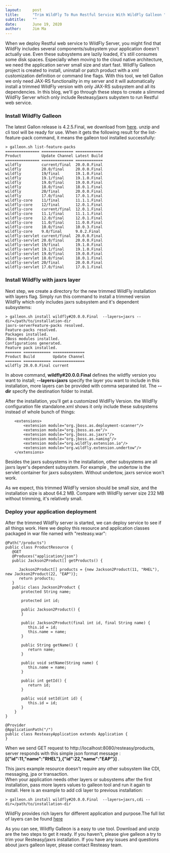 ```yaml
---
layout:     post
title:      "Trim WildFly To Run Restful Service With WildFly Galleon "
subtitle:   ""
date:       June 19, 2020
author:     Jim Ma
---
```

When we deploy Restful web service to WildFly Server, you might find that WildFly includes several components/subsystem your application doesn't actually use. Even these subsystems are lazily loaded, it's still consumes some disk spaces. Especially when moving to the cloud native architecture, we need the application server small size and start fast. WildFly Galleon project is created to install, uninstall or patch product with a xml customization definition or command line flags.  With this tool, we tell Gallon we only need JAX-RS functionality in my server and it will automatically install a trimmed WildFly version with only JAX-RS subsystem and all its dependencies. In this blog, we'll go through these steps to create a slimmed WildFly Server which only include Resteasy/jaxrs subystem to run Restful web service. 

### Install WildFly Galleon

The latest Gallon release is 4.2.5.Final, we download from [here](https://github.com/wildfly/galleon/releases/tag/4.2.5.Final). unzip and cli tool will be ready for use. When it gets the following result for the list-feature-pack command, it means the galleon tool installed successfully:

```
> galleon.sh list-feature-packs
=============== ============== ============ 
Product         Update Channel Latest Build 
=============== ============== ============ 
wildfly         current/final  20.0.0.Final 
wildfly         20.0/final     20.0.0.Final 
wildfly         19/final       19.1.0.Final 
wildfly         19.1/final     19.1.0.Final 
wildfly         19.0/final     19.0.0.Final 
wildfly         18.0/final     18.0.1.Final 
wildfly         20/final       20.0.0.Final 
wildfly         17.0/final     17.0.1.Final 
wildfly-core    11/final       11.1.1.Final 
wildfly-core    12/final       12.0.1.Final 
wildfly-core    current/final  12.0.1.Final 
wildfly-core    11.1/final     11.1.1.Final 
wildfly-core    12.0/final     12.0.1.Final 
wildfly-core    11.0/final     11.0.0.Final 
wildfly-core    10.0/final     10.0.3.Final 
wildfly-core    9.0/final      9.0.2.Final  
wildfly-servlet current/final  20.0.0.Final 
wildfly-servlet 20.0/final     20.0.0.Final 
wildfly-servlet 19/final       19.1.0.Final 
wildfly-servlet 19.1/final     19.1.0.Final 
wildfly-servlet 19.0/final     19.0.0.Final 
wildfly-servlet 18.0/final     18.0.1.Final 
wildfly-servlet 20/final       20.0.0.Final 
wildfly-servlet 17.0/final     17.0.1.Final 
```

### Install WildFly with jaxrs layer

Next step, we create a directory for the new trimmed WildFly installation with layers flag. Simply run this command to install a trimmed version WildFly which only includes jaxrs subsystem and it's dependent subsystems:

```
> galleon.sh install wildfly#20.0.0.Final  --layers=jaxrs --dir=/path/to/installation-dir
jaxrs-serverFeature-packs resolved. 
Feature-packs resolved. 
Packages installed. 
JBoss modules installed. 
Configurations generated. 
Feature pack installed.
======= ============ ============== 
Product Build        Update Channel 
======= ============ ============== 
wildfly 20.0.0.Final current      
```

In above command, **wildfly#20.0.0.Final** defines the wildfly version you want to install; **--layers=jaxrs** specify the layer you want to include in this installation, more layers can be provided with comma separated list. The **--dir** specify the destination folder to install.

After the installation, you'll get a customized WidlFly Version. the WildFly configuration file standalone.xml shows it only include these subsystems instead of whole bunch of things:
```
    <extensions>
        <extension module="org.jboss.as.deployment-scanner"/>
        <extension module="org.jboss.as.ee"/>
        <extension module="org.jboss.as.jaxrs"/>
        <extension module="org.jboss.as.naming"/>
        <extension module="org.wildfly.extension.io"/>
        <extension module="org.wildfly.extension.undertow"/>
    </extensions>
```
Besides the jaxrs subsystems in the installation, other subsystems are all jaxrs layer's dependent subsystem. For example , the undertow is the servlet container for jaxrs subsystem. Without undertow, jaxrs service won't work.

As we expect, this trimmed WildFly version should be small size, and the installation size is about 64.2 MB. Compare with WildFly server size 232 MB without trimming, it's relatively small. 

### Deploy your application deployment 

After the trimmed WildFly server is started, we can deploy service to see if all things work. 
Here we deploy this resource and application classes packaged in war file named with "resteasy.war":
```
@Path("/products")
public class ProductResource {
   @GET
   @Produces("application/json")
   public Jackson2Product[] getProducts() {

      Jackson2Product[] products = {new Jackson2Product(11, "RHEL"), new Jackson2Product(22, "EAP")};
      return products;
   }
   public class Jackson2Product {
       protected String name;

       protected int id;

       public Jackson2Product() {
       }

       public Jackson2Product(final int id, final String name) {
          this.id = id;
          this.name = name;
       }

       public String getName() {
          return name;
       }

       public void setName(String name) {
          this.name = name;
       }

       public int getId() {
          return id;
       }

       public void setId(int id) {
          this.id = id;
       }
    }
}
```
```
@Provider
@ApplicationPath("/")
public class ResteasyApplication extends Application {
}
```

When we send GET request to http://localhost:8080/resteasy/products, server responds with this simple json format message : **[{"id":11,"name":"RHEL"},{"id":22,"name":"EAP"}]** .

This jaxrs example resource doesn't require any other subsystem like CDI, messaging, jpa or transaction.\
When your application needs other layers or subsystems after the first installation, pass more layers values to galleon tool and run it again to install. Here is an example to add cdi layer to previous installation: 

```
> galleon.sh install wildfly#20.0.0.Final  --layers=jaxrs,cdi --dir=/path/to/installation-dir
```

WildFly provides rich layers for different application and purpose.The full list of layers can be found [here](https://docs.wildfly.org/20/Admin_Guide.html#wildfly-galleon-layers)

As you can see, Wildfly Galleon is a easy to use tool. Download and unzip are the two steps to get it ready. If you haven't, please give galleon a try to trim your Resteasy/jaxrs installation. If you have any issues and questions about jaxrs galleon layer, please contact Resteasy team. 













